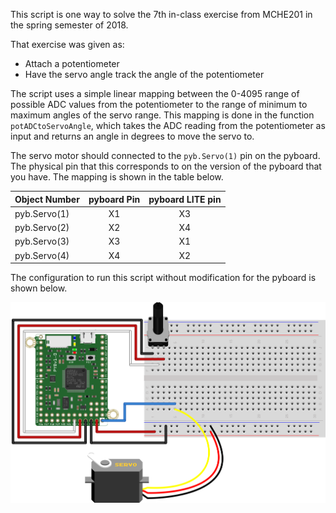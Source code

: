 This script is one way to solve the 7th in-class exercise from MCHE201 in the spring semester of 2018.

That exercise was given as:
 * Attach a potentiometer
 * Have the servo angle track the angle of the potentiometer
 
The script uses a simple linear mapping between the 0-4095 range of possible ADC values from the potentiometer to the range of minimum to maximum angles of the servo range. This mapping is done in the function `potADCtoServoAngle`, which takes the ADC reading from the potentiometer as input and returns an angle in degrees to move the servo to.

The servo motor should connected to the `pyb.Servo(1)` pin on the pyboard.
The physical pin that this corresponds to on the version of the pyboard that you have. The mapping is shown in the table below.

Object Number | pyboard Pin | pyboard LITE pin  
------------- | :---------: | :--------------:
pyb.Servo(1)  | X1          | X3  
pyb.Servo(2)  | X2          | X4  
pyb.Servo(3)  | X3          | X1  
pyb.Servo(4)  | X4          | X2  

The configuration to run this script without modification for the pyboard is shown below.

![Hardware Setup](pyboard_breadboard_servomotor_withPotentiometer.png)


